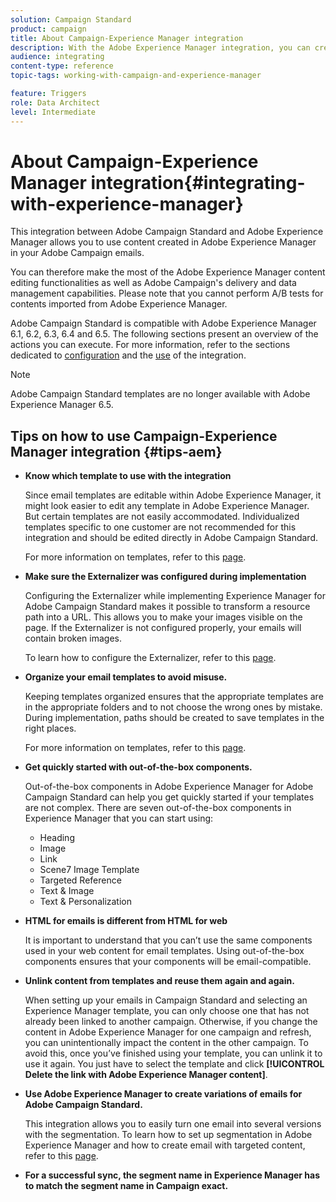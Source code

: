 ```yaml
---
solution: Campaign Standard
product: campaign
title: About Campaign-Experience Manager integration
description: With the Adobe Experience Manager integration, you can create content directly in AEM and use it later on in Adobe Campaign.
audience: integrating
content-type: reference
topic-tags: working-with-campaign-and-experience-manager

feature: Triggers
role: Data Architect
level: Intermediate
---
```


# About Campaign-Experience Manager integration{#integrating-with-experience-manager}

This integration between Adobe Campaign Standard and Adobe Experience Manager allows you to use content created in Adobe Experience Manager in your Adobe Campaign emails.

You can therefore make the most of the Adobe Experience Manager content editing functionalities as well as Adobe Campaign's delivery and data management capabilities. Please note that you cannot perform A/B tests for contents imported from Adobe Experience Manager.

Adobe Campaign Standard is compatible with Adobe Experience Manager 6.1, 6.2, 6.3, 6.4 and 6.5. The following sections present an overview of the actions you can execute. For more information, refer to the sections dedicated to [configuration](https://docs.adobe.com/content/help/en/experience-manager-65/administering/integration/campaignstandard.html) and the [use](https://docs.adobe.com/content/help/en/experience-manager-65/authoring/aem-adobe-campaign/campaign.html) of the integration.

>[!NOTE]
>
> Adobe Campaign Standard templates are no longer available with Adobe Experience Manager 6.5.

## Tips on how to use Campaign-Experience Manager integration {#tips-aem}

* **Know which template to use with the integration**

    Since email templates are editable within Adobe Experience Manager, it might look easier to edit any template in Adobe Experience Manager. But certain templates are not easily accommodated. Individualized templates specific to one customer are not recommended for this integration and should be edited directly in Adobe Campaign Standard.

    For more information on templates, refer to this [page](https://docs.adobe.com/content/help/en/experience-manager-65/developing/platform/templates/templates.html).

* **Make sure the Externalizer was configured during implementation**

    Configuring the Externalizer while implementing Experience Manager for Adobe Campaign Standard makes it possible to transform a resource path into a URL. This allows you to make your images visible on the page. If the Externalizer is not configured properly, your emails will contain broken images.
    
    To learn how to configure the Externalizer, refer to this [page](https://docs.adobe.com/content/help/en/experience-manager-65/developing/platform/externalizer.html).

* **Organize your email templates to avoid misuse.**

    Keeping templates organized ensures that the appropriate templates are in the appropriate folders and to not choose the wrong ones by mistake. During implementation, paths should be created to save templates in the right places.

    For more information on templates, refer to this [page](https://docs.adobe.com/content/help/en/experience-manager-65/developing/platform/templates/templates.html#template-availability).

* **Get quickly started with out-of-the-box components.**

    Out-of-the-box components in Adobe Experience Manager for Adobe Campaign Standard can help you get quickly started if your templates are not complex.
    There are seven out-of-the-box components in Experience Manager that you can start using:
    
    * Heading
    * Image
    * Link
    * Scene7 Image Template
    * Targeted Reference
    * Text & Image
    * Text & Personalization

* **HTML for emails is different from HTML for web**

    It is important to understand that you can’t use the same components used in your web content for email templates. Using out-of-the-box components ensures that your components will be email-compatible.

* **Unlink content from templates and reuse them again and again.**

    When setting up your emails in Campaign Standard and selecting an Experience Manager template, you can only choose one that has not already been linked to another campaign. Otherwise, if you change the content in Adobe Experience Manager for one campaign and refresh, you can unintentionally impact the content in the other campaign.
    To avoid this, once you’ve finished using your template, you can unlink it to use it again. You just have to select the template and click **[!UICONTROL Delete the link with Adobe Experience Manager content]**.

* **Use Adobe Experience Manager to create variations of emails for Adobe Campaign Standard.**

    This integration allows you to easily turn one email into several versions with the segmentation.
    To learn how to set up segmentation in Adobe Experience Manager and how to create email with targeted content, refer to this [page](https://docs.adobe.com/help/en/experience-manager-65/authoring/aem-adobe-campaign/target-adobe-campaign.html#setting-up-segmentation-in-aem).

* **For a successful sync, the segment name in Experience Manager has to match the segment name in Campaign exact.**